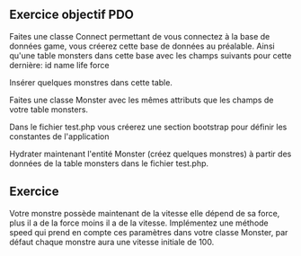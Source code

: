 

##  Exercice objectif PDO

Faites une classe Connect permettant de vous connectez à la base de données game, vous créerez cette base de données au préalable. Ainsi qu'une table monsters dans cette base avec les champs suivants pour cette dernière:
id 
name
life
force

Insérer quelques monstres dans cette table.

Faites une classe Monster avec les mêmes attributs que les champs de votre table monsters.

Dans le fichier test.php vous créerez une section bootstrap pour définir les constantes de l'application

Hydrater maintenant l'entité Monster (créez quelques monstres) à partir des données de la table monsters dans le fichier test.php.

## Exercice

Votre monstre possède maintenant de la vitesse elle dépend de sa force, plus il a de la force moins il a de la
vitesse. Implémentez une méthode speed qui prend en compte ces paramètres dans votre classe Monster, par défaut chaque
monstre aura une vitesse initiale de 100.


